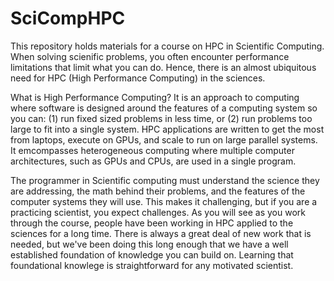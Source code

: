 # SciCompHPC

This repository holds materials for a course on HPC in Scientific Computing. When solving scienific problems, you often encounter performance limitations that limit what you can do.  Hence, there is an almost ubiquitous need for HPC (High Performance Computing) in the sciences.

What is High Performance Computing? It is an approach to computing where software is designed around the features of a computing system so you can: (1) run fixed sized problems in less time, or (2) run problems too large to fit into a single system.  HPC applications are written to get the most from laptops, execute on GPUs, and scale to run on large parallel systems.  It emcompasses heterogeneous computing where multiple computer architectures, such as GPUs and CPUs, are used in a single program. 

The programmer in Scientific computing must understand the science they are addressing, the math behind their  problems, and the features of the computer systems they will use.  This makes it challenging, but if you are a practicing scientist, you expect challenges.   As you will see as you work through the course, people have been working in HPC applied to the sciences for a long time.  There is always a great deal of new work that is needed, but we've been doing this long enough that we have a well established foundation of knowledge you can build on.  Learning that foundational knowlege is straightforward for any motivated scientist. 


